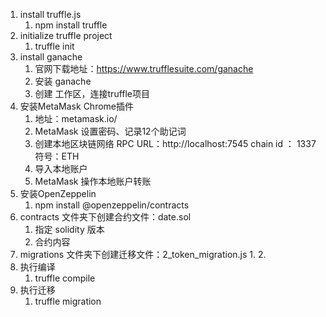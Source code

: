 1. install truffle.js
    1. npm install truffle
2. initialize truffle project
    1. truffle init
3. install ganache
    1. 官网下载地址：https://www.trufflesuite.com/ganache
    2. 安装 ganache
    3. 创建 工作区，连接truffle项目
4. 安装MetaMask Chrome插件
    1. 地址：metamask.io/
    2. MetaMask 设置密码、记录12个助记词
    3. 创建本地区块链网络
        RPC URL：http://localhost:7545
        chain id ： 1337
        符号：ETH
    4. 导入本地账户
    5. MetaMask 操作本地账户转账
5. 安装OpenZeppelin
    1. npm install @openzeppelin/contracts
6. contracts 文件夹下创建合约文件：date.sol
    1. 指定 solidity 版本
    2. 合约内容
7. migrations 文件夹下创建迁移文件：2_token_migration.js
    1. 
    2. 
8. 执行编译
    1. truffle compile
9. 执行迁移
    1. truffle migration
